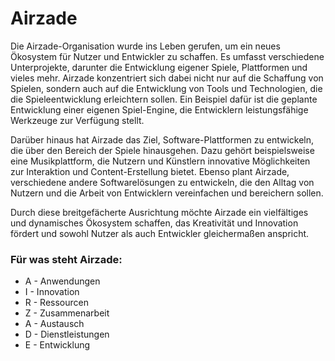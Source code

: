 # Airzade

Die Airzade-Organisation wurde ins Leben gerufen, um ein neues Ökosystem für Nutzer und Entwickler zu schaffen. Es umfasst verschiedene Unterprojekte, darunter die Entwicklung eigener Spiele, Plattformen und vieles mehr. Airzade konzentriert sich dabei nicht nur auf die Schaffung von Spielen, sondern auch auf die Entwicklung von Tools und Technologien, die die Spieleentwicklung erleichtern sollen. Ein Beispiel dafür ist die geplante Entwicklung einer eigenen Spiel-Engine, die Entwicklern leistungsfähige Werkzeuge zur Verfügung stellt.

Darüber hinaus hat Airzade das Ziel, Software-Plattformen zu entwickeln, die über den Bereich der Spiele hinausgehen. Dazu gehört beispielsweise eine Musikplattform, die Nutzern und Künstlern innovative Möglichkeiten zur Interaktion und Content-Erstellung bietet. Ebenso plant Airzade, verschiedene andere Softwarelösungen zu entwickeln, die den Alltag von Nutzern und die Arbeit von Entwicklern vereinfachen und bereichern sollen.

Durch diese breitgefächerte Ausrichtung möchte Airzade ein vielfältiges und dynamisches Ökosystem schaffen, das Kreativität und Innovation fördert und sowohl Nutzer als auch Entwickler gleichermaßen anspricht.

### Für was steht Airzade:
- A - Anwendungen
- I - Innovation
- R - Ressourcen
- Z - Zusammenarbeit
- A - Austausch
- D - Dienstleistungen
- E - Entwicklung
